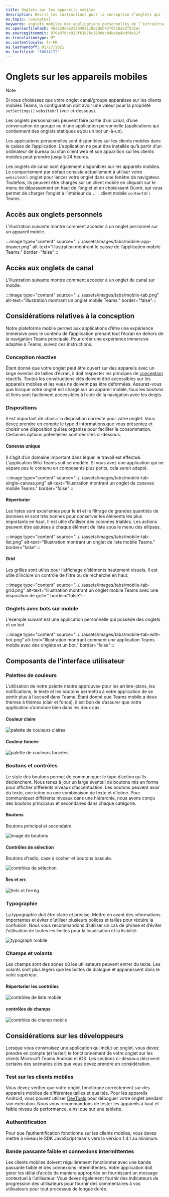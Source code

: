 ```yaml
---
title: Onglets sur les appareils mobiles
description: Décrit les instructions pour la conception d’onglets qui fonctionnent sur mobile.
ms.topic: conceptual
keywords: onglets mobiles des applications personnelles de l’infrastructure de référence des recommandations en matière de conception d’équipes
ms.openlocfilehash: 462228daa2179482110e2deb42f0f16ab2f5d5ec
ms.sourcegitcommit: 976e870cc925f61b76c3830ec04ba6e4bdfde32f
ms.translationtype: MT
ms.contentlocale: fr-FR
ms.lasthandoff: 01/27/2021
ms.locfileid: "50014172"
---
```

# <a name="tabs-on-mobile"></a>Onglets sur les appareils mobiles

> [!NOTE]
> Si vous choisissez que votre onglet canal/groupe apparaisse sur les clients mobiles Teams, la configuration doit avoir une valeur pour la propriété `setSettings()` `websiteUrl` (voir ci-dessous).

Les onglets personnalisés peuvent faire partie d’un canal, d’une conversation de groupe ou d’une application personnelle (applications qui contiennent des onglets statiques et/ou un bot un-à-un).

Les applications personnelles sont disponibles sur les clients mobiles dans le caisse de l’application. L’application ne peut être installée qu’à partir d’un ordinateur de bureau ou d’un client web et son apparition sur les clients mobiles peut prendre jusqu’à 24 heures.

Les onglets de canal sont également disponibles sur les appareils mobiles. Le comportement par défaut consiste actuellement à utiliser votre `websiteUrl` onglet pour lancer votre onglet dans une fenêtre de navigateur. Toutefois, ils peuvent être chargés sur un client mobile en cliquant sur le menu de dépassement en haut de l’onglet et en choisissant Ouvrir, qui vous permet de charger l’onglet à l’intérieur du `...` client mobile  `contentUrl` Teams.

## <a name="accessing-personal-tabs"></a>Accès aux onglets personnels

L’illustration suivante montre comment accéder à un onglet personnel sur un appareil mobile.

:::image type="content" source="../../assets/images/tabs/mobile-app-drawer.png" alt-text="Illustration montrant le caisse de l’application mobile Teams." border="false":::

## <a name="accessing-channel-tabs"></a>Accès aux onglets de canal

L’illustration suivante montre comment accéder à un onglet de canal sur mobile.

:::image type="content" source="../../assets/images/tabs/mobile-tab.png" alt-text="Illustration montrant un onglet mobile Teams." border="false":::

## <a name="design-considerations"></a>Considérations relatives à la conception

Notre plateforme mobile permet aux applications d’être une expérience immersive avec le contenu de l’application prenant tout l’écran en dehors de la navigation Teams principale. Pour créer une expérience immersive adaptée à Teams, suivez ces instructions.

### <a name="responsive-design"></a>Conception réactive

Étant donné que votre onglet peut être ouvert sur des appareils avec un large éventail de tailles d’écran, il doit respecter les principes de [conception](https://www.w3schools.com/html/html_responsive.asp) réactifs. Toutes les constructions clés doivent être accessibles sur les appareils mobiles et les vues ne doivent pas être déformées. Assurez-vous que lorsque votre onglet est chargé sur un appareil mobile, tous les boutons et liens sont facilement accessibles à l’aide de la navigation avec les doigts.

### <a name="layouts"></a>Dispositions

Il est important de choisir la disposition correcte pour votre onglet. Vous devez prendre en compte le type d’informations que vous présentez et choisir une disposition qui les organise pour faciliter la consommation. Certaines options potentielles sont décrites ci-dessous.

#### <a name="single-canvas"></a>Canevas unique

Il s’agit d’un domaine important dans lequel le travail est effectué. L’application Wiki Teams suit ce modèle. Si vous avez une application qui ne sépare pas le contenu en composants plus petits, cela serait adapté.

:::image type="content" source="../../assets/images/tabs/mobile-tab-single-canvas.png" alt-text="Illustration montrant un onglet de canevas mobile Teams." border="false":::

#### <a name="list"></a>Répertorier

Les listes sont excellentes pour le tri et le filtrage de grandes quantités de données et sont très bonnes pour conserver les éléments les plus importants en haut. Il est utile d’utiliser des colonnes triables. Les actions peuvent être ajoutées à chaque élément de liste sous le menu des ellipses.

:::image type="content" source="../../assets/images/tabs/mobile-tab-list.png" alt-text="Illustration montrant un onglet de liste mobile Teams." border="false":::

#### <a name="grid"></a>Grid

Les grilles sont utiles pour l’affichage d’éléments hautement visuels. Il est utile d’inclure un contrôle de filtre ou de recherche en haut.

:::image type="content" source="../../assets/images/tabs/mobile-tab-grid.png" alt-text="Illustration montrant un onglet mobile Teams avec une disposition de grille." border="false":::

### <a name="tabs-with-bots-on-mobile"></a>Onglets avec bots sur mobile

L’exemple suivant est une application personnelle qui possède des onglets et un bot.

:::image type="content" source="../../assets/images/tabs/mobile-tab-with-bot.png" alt-text="Illustration montrant comment une application Teams mobile avec des onglets et un bot." border="false":::

## <a name="ui-components"></a>Composants de l’interface utilisateur

### <a name="color-palettes"></a>Palettes de couleurs

L’utilisation de notre palette neutre approuvée pour les arrière-plans, les notifications, le texte et les boutons permettra à votre application de se sentir plus à l’accueil dans Teams. Étant donné que Teams mobile a deux thèmes à thèmes (clair et foncé), il est bon de s’assurer que votre application s’annonce bien dans les deux cas.

#### <a name="light-color"></a>Couleur claire

![palette de couleurs claires](../../assets/images/light-color.png)

#### <a name="dark-color"></a>Couleur foncée

![palette de couleurs foncées](../../assets/images/dark-color.png)

### <a name="buttons-and-controls"></a>Boutons et contrôles

Le style des boutons permet de communiquer le type d’action qu’ils déclenchent. Nous tenez à jour un large éventail de boutons mis en forme pour afficher différents niveaux d’accentuation. Les boutons peuvent avoir du texte, une icône ou une combinaison de texte et d’icône. Pour communiquer différents niveaux dans une hiérarchie, nous avons conçu des boutons principaux et secondaires dans chaque catégorie.

#### <a name="buttons"></a>Boutons

Boutons principal et secondaire.

![image de boutons](../../assets/images/buttons.png)

#### <a name="selection-controls"></a>Contrôles de sélection

Boutons d’radio, case à cocher et boutons bascule.

![contrôles de sélection](../../assets/images/selection-controls.png)

#### <a name="chiclets-and-pills"></a>Îles et err.

![tlets et l’errég](../../assets/images/chiclets-and-pills.png)

### <a name="typography"></a>Typographie

La typographie doit être claire et précise. Mettre en avant des informations importantes et éviter d’utiliser plusieurs polices et tailles pour réduire la confusion. Nous vous recommandons d’utiliser un cas de phrase et d’éviter l’utilisation de toutes les limites pour la localisation et la lisibilité.

![typograph mobile](../../assets/images/mobile-typography.png)

### <a name="fields-and-flyouts"></a>Champs et volants

Les champs sont des zones où les utilisateurs peuvent entrer du texte. Les volants sont plus légers que les boîtes de dialogue et apparaissent dans le volet supérieur.

#### <a name="list-controls"></a>Répertorier les contrôles

![contrôles de liste mobile](../../assets/images/mobile-list-controls.png)

#### <a name="field-controls"></a>contrôles de champs

![contrôles de champ mobile](../../assets/images/mobile-field-controls.png)

## <a name="developer-considerations"></a>Considérations sur les développeurs

Lorsque vous construisez une application qui inclut un onglet, vous devez prendre en compte (et tester) le fonctionnement de votre onglet sur les clients Microsoft Teams Android et iOS. Les sections ci-dessous décrivent certains des scénarios clés que vous devez prendre en considération.

### <a name="testing-on-mobile-clients"></a>Test sur les clients mobiles

Vous devez vérifier que votre onglet fonctionne correctement sur des appareils mobiles de différentes tailles et qualités. Pour les appareils Android, vous pouvez utiliser [DevTools](~/tabs/how-to/developer-tools.md) pour déboguer votre onglet pendant son exécution. Nous vous recommandons de tester les appareils à haut et faible niveau de performance, ainsi que sur une tablette.

### <a name="authentication"></a>Authentification

Pour que l’authentification fonctionne sur les clients mobiles, vous devez mettre à niveau le SDK JavaScript teams vers la version 1.4.1 au minimum.

### <a name="low-bandwidth-and-intermittent-connections"></a>Bande passante faible et connexions intermittentes

Les clients mobiles doivent régulièrement fonctionner avec une bande passante faible et des connexions intermittentes. Votre application doit gérer les délai d’accès de manière appropriée en fournissant un message contextuel à l’utilisateur. Vous devez également fournir des indicateurs de progression des utilisateurs pour fournir des commentaires à vos utilisateurs pour tout processus de longue durée.
